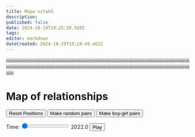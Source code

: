 ```yaml
---
title: Mapa vztahů
description: 
published: false
date: 2024-10-19T19:25:20.920Z
tags: 
editor: markdown
dateCreated: 2024-10-19T19:24:49.462Z
---
```


iiiiiiiiiiiiiiiiiiiiiiiiiiiiiiiiiiiiiiiiiiiiiiiiiiiiiiiiiiiiiiiiiiiiiiiiiiiiiiiiiiiiiiiiiiiiiiiiiiiiiiiiiiiiiiiiiiiiiiiiiiiiiiiiiiiiiiiiiiiiiiiiiiiiiiiiiiiiiiiiiiiiiiiiiiiiiiiiiiiiiiiiiiiiiiiiiiiiiiiiiiiiiiiiiiiiiiiiiiiiiiiiiiiiiiiiiiiiiiiiiiiiiiiiiiiiiiiiiiiiiiiiiiiiiiiiiiiiiiiiiiiiiiiiiiiiiiiiiiiiii
<div class=game>
  <h1>Map of relationships</h1>

  <button id="resetButton">Reset Positions</button>
  <button id="randomPairs">Make random pairs</button>
  <button id="mfpair">Make boy-girl pairs</button>

  <div>
    <label for="timeSlider">Time: </label>
    <input type="range" id="timeSlider" min="2022" max="2025" step="0.1" value="2022">
    <span id="timeLabel">2022.0</span>
    <button id="playButton">Play</button>
  </div>
  

  <!-- Container for the network graph -->
  <div id="network"></div>

  <!-- Include vis.js library -->
  <script src="https://cdnjs.cloudflare.com/ajax/libs/vis/4.21.0/vis.min.js"></script>
  <!-- Link to your JavaScript -->
  <script src="script.js"></script>
</div>
